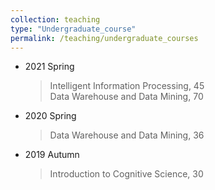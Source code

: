 ```yaml
---
collection: teaching
type: "Undergraduate_course"
permalink: /teaching/undergraduate_courses
---
```

* 2021 Spring
    > Intelligent Information Processing, 45  
    > Data Warehouse and Data Mining, 70  
* 2020 Spring  
    > Data Warehouse and Data Mining, 36  
* 2019 Autumn
    > Introduction to Cognitive Science, 30  
